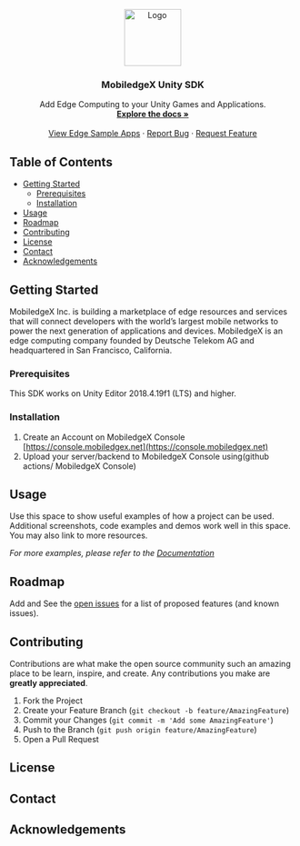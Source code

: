 <p align="center">
  <img src="https://developers.mobiledgex.com/site/themes/developers/img/logo.svg?v=1582820109" alt="Logo" width="100" height="100">

  <h3 align="center">MobiledgeX Unity SDK</h3>

  <p align="center">
  Add Edge Computing to your Unity Games and Applications.
    <br />
    <a href="https://developers.mobiledgex.com/sdk-libraries/unity-sdk"><strong>Explore the docs »</strong></a>
    <br />
    <br />
    <a href="https://github.com/mobiledgex/edge-cloud-sampleapps">View Edge Sample Apps</a>
    ·
    <a href="https://github.com/mobiledgex/edge-cloud-sdk-unity/issues/new">Report Bug</a>
    ·
    <a href="https://github.com/mobiledgex/edge-cloud-sdk-unity/issues/new">Request Feature</a>
  </p>
</p>



<!-- TABLE OF CONTENTS -->
## Table of Contents

* [Getting Started](#getting-started)
  * [Prerequisites](#prerequisites)
  * [Installation](#installation)
* [Usage](#usage)
* [Roadmap](#roadmap)
* [Contributing](#contributing)
* [License](#license)
* [Contact](#contact)
* [Acknowledgements](#acknowledgements)


<!-- GETTING STARTED -->
## Getting Started
MobiledgeX Inc. is building a marketplace of edge resources and services that will connect developers with the world’s largest mobile networks to power the next generation of applications and devices. MobiledgeX is an edge computing company founded by Deutsche Telekom AG and headquartered in San Francisco, California.

### Prerequisites

This SDK works on Unity Editor 2018.4.19f1 (LTS) and higher.


### Installation

1. Create an Account on MobiledgeX Console [https://console.mobiledgex.net](https://console.mobiledgex.net)
2. Upload your server/backend to MobiledgeX Console using(github actions/ MobiledgeX Console) 




<!-- USAGE EXAMPLES -->
## Usage

Use this space to show useful examples of how a project can be used. Additional screenshots, code examples and demos work well in this space. You may also link to more resources.

_For more examples, please refer to the [Documentation](https://example.com)_



<!-- ROADMAP -->
## Roadmap

Add and See the [open issues](https://github.com/mobiledgex/edge-cloud-sdk-unity/issues) for a list of proposed features (and known issues).



<!-- CONTRIBUTING -->
## Contributing

Contributions are what make the open source community such an amazing place to be learn, inspire, and create. Any contributions you make are **greatly appreciated**.

1. Fork the Project
2. Create your Feature Branch (`git checkout -b feature/AmazingFeature`)
3. Commit your Changes (`git commit -m 'Add some AmazingFeature'`)
4. Push to the Branch (`git push origin feature/AmazingFeature`)
5. Open a Pull Request



<!-- LICENSE -->
## License




<!-- CONTACT -->
## Contact





<!-- ACKNOWLEDGEMENTS -->
## Acknowledgements
